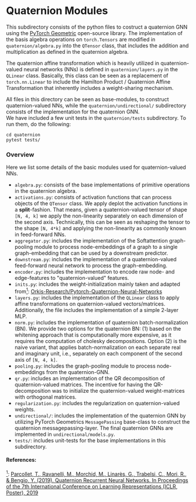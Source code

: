 # Quaternion Modules
This subdirectory consists of the python files to costruct a quaternion GNN using the [PyTorch Geometric](https://github.com/rusty1s/pytorch_geometric) open-source library.
The implementation of the basis algebra operations on `torch.Tensors` are modified in `quaternion/algebra.py` into the `QTensor` class, that includes the addition and multiplication as defined in the quaternion algebra.
  
The quaternion affine transformation which is heavily utilized in quaternion-valued neural networks (NNs) is defined in `quaternion/layers.py` in the `QLinear` class.
Basically, this class can be seen as a replacement of `torch.nn.Linear` to include the Hamilton Product / Quaternion Affine Transformation that inherently includes a weight-sharing mechanism.

All files in this directory can be seen as base-modules, to construct quaternion-valued NNs, while the `quaternion/undirectional/` subdirectory consists of the implementation for the quaternion GNN.  
We have included a few unit tests in the `quaternion/tests` subdirectory. To run them, do the following:
```
cd quaternion
pytest tests/
```

### Overview
Here we list some details of the basic modules used for quaternion-valued NNs.
* `algebra.py`: consists of the base implementations of primitive operations in the quaternion algebra.
* `activations.py`: consists of activation functions that can process objects of the `QTensor` class.
We apply deplot the activation functions in a **split**-fashion. That means, given a quaternion-valued tensor of shape `[N, 4, k]` 
we apply the non-linearity separately on each dimension of the second axis. Technically, this can be seen as reshaping the tensor to the shape `[N, 4*k]` 
and applying the non-linearity as commonly known in feed-forward NNs.
* `aggregator.py`: includes the implementation of the Softattention graph-pooling module to process node-embeddings of a graph to a single graph-embedding that can be used by a downstream predictor.
* `downstream.py`: includes the implementation of a quaternion-valued feed-forward neural network to process the graph-embedding.
* `encoder.py`: includes the implementation to encode raw node- and edge-features to "quaternion-valued" features.
* `inits.py`: includes the weight-initialization mainly taken and adapted from<a href="#note1" id="note1ref"><sup>1</sup></a>: [Orkis-Research/Pytorch-Quaternion-Neural-Networks](https://github.com/Orkis-Research/Pytorch-Quaternion-Neural-Networks/blob/master/core_qnn/quaternion_ops.py#L583)
* `layers.py`: includes the implementation of the `QLinear` class to apply affine transformations on quaternion-valued vectors/matrices. Additionally, the file includes the implementation of a simple 2-layer MLP.
* `norm.py`: includes the implementation of quaternion batch-normalization (BN). We provide two options for the quaternion BN: (1) based on the whitening approach that is computationally more expensive, as it requires the computation of cholesky decompositions. Option (2) is the naive variant, that applies batch-normalization on each separate real and imaginary unit, i.e., separately on each component of the second axis of `[N, 4, k]`.
* `pooling.py`: includes the graph-pooling module to process node-embeddings from the quaternion-GNN.
* `qr.py`: includes an implementation of the QR decomposition of quaternion-valued matrices. The incentive for having the QR-decomposition was to initialize the quaternion-valued weight-matrices with orthogonal matrices.
* `regularization.py`: includes the regularization on quaternion-valued weights. 
* `undirectional/`: includes the implementation of the quaternion GNN by utilizing PyTorch Geometrics `MessagePassing` base-class to construct the quaternion messagepassing-layer. The final quaternion GNNs are implemented in `undirectional/models.py`.
* `tests/`: includes unit-tests for the base implementations in this subdirectory.

#### References:
<a id="note1" href="#note1ref"><sup>1</sup></a>: [Parcollet, T., Ravanelli, M., Morchid, M., Linarès, G., Trabelsi, C., Mori, R., & Bengio, Y. (2019). Quaternion Recurrent Neural Networks.
In Proceedings of the 7th International Conference on Learning Representations (ICLR, Poster), 2019](https://arxiv.org/pdf/1806.04418.pdf)
